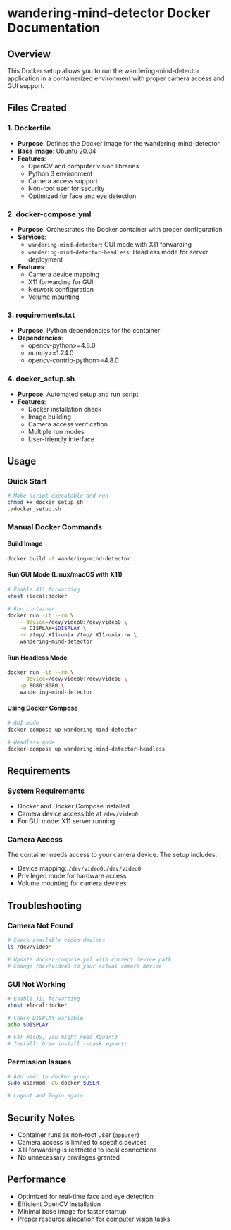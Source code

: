 # wandering-mind-detector Docker Documentation

## Overview
This Docker setup allows you to run the wandering-mind-detector application in a containerized environment with proper camera access and GUI support.

## Files Created

### 1. Dockerfile
- **Purpose**: Defines the Docker image for the wandering-mind-detector
- **Base Image**: Ubuntu 20.04
- **Features**:
  - OpenCV and computer vision libraries
  - Python 3 environment
  - Camera access support
  - Non-root user for security
  - Optimized for face and eye detection

### 2. docker-compose.yml
- **Purpose**: Orchestrates the Docker container with proper configuration
- **Services**:
  - `wandering-mind-detector`: GUI mode with X11 forwarding
  - `wandering-mind-detector-headless`: Headless mode for server deployment
- **Features**:
  - Camera device mapping
  - X11 forwarding for GUI
  - Network configuration
  - Volume mounting

### 3. requirements.txt
- **Purpose**: Python dependencies for the container
- **Dependencies**:
  - opencv-python>=4.8.0
  - numpy>=1.24.0
  - opencv-contrib-python>=4.8.0

### 4. docker_setup.sh
- **Purpose**: Automated setup and run script
- **Features**:
  - Docker installation check
  - Image building
  - Camera access verification
  - Multiple run modes
  - User-friendly interface

## Usage

### Quick Start
```bash
# Make script executable and run
chmod +x docker_setup.sh
./docker_setup.sh
```

### Manual Docker Commands

#### Build Image
```bash
docker build -t wandering-mind-detector .
```

#### Run GUI Mode (Linux/macOS with X11)
```bash
# Enable X11 forwarding
xhost +local:docker

# Run container
docker run -it --rm \
    --device=/dev/video0:/dev/video0 \
    -e DISPLAY=$DISPLAY \
    -v /tmp/.X11-unix:/tmp/.X11-unix:rw \
    wandering-mind-detector
```

#### Run Headless Mode
```bash
docker run -it --rm \
    --device=/dev/video0:/dev/video0 \
    -p 8080:8080 \
    wandering-mind-detector
```

#### Using Docker Compose
```bash
# GUI mode
docker-compose up wandering-mind-detector

# Headless mode
docker-compose up wandering-mind-detector-headless
```

## Requirements

### System Requirements
- Docker and Docker Compose installed
- Camera device accessible at `/dev/video0`
- For GUI mode: X11 server running

### Camera Access
The container needs access to your camera device. The setup includes:
- Device mapping: `/dev/video0:/dev/video0`
- Privileged mode for hardware access
- Volume mounting for camera devices

## Troubleshooting

### Camera Not Found
```bash
# Check available video devices
ls /dev/video*

# Update docker-compose.yml with correct device path
# Change /dev/video0 to your actual camera device
```

### GUI Not Working
```bash
# Enable X11 forwarding
xhost +local:docker

# Check DISPLAY variable
echo $DISPLAY

# For macOS, you might need XQuartz
# Install: brew install --cask xquartz
```

### Permission Issues
```bash
# Add user to docker group
sudo usermod -aG docker $USER

# Logout and login again
```

## Security Notes
- Container runs as non-root user (`appuser`)
- Camera access is limited to specific devices
- X11 forwarding is restricted to local connections
- No unnecessary privileges granted

## Performance
- Optimized for real-time face and eye detection
- Efficient OpenCV installation
- Minimal base image for faster startup
- Proper resource allocation for computer vision tasks
